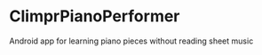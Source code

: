 ClimprPianoPerformer
====================

Android app for learning piano pieces without reading sheet music
